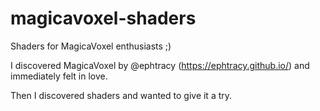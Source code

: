 # magicavoxel-shaders
Shaders for MagicaVoxel enthusiasts ;)

I discovered MagicaVoxel by @ephtracy (https://ephtracy.github.io/) and immediately felt in love.

Then I discovered shaders and wanted to give it a try.
